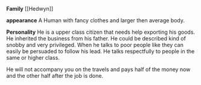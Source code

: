 
**Family** 
[[Hedwyn]]

**appearance** 
A Human with fancy clothes and larger then average body.

**Personality** 
He is a upper class citizen that needs help exporting his goods. He inherited the business from his father. He could be described kind of snobby and very privileged. When he talks to poor people like they can easily be persuaded to follow his lead. He talks respectfully to people in the same or higher class.  


He will not accompany you on the travels and pays half of the money now and the other half after the job is done.